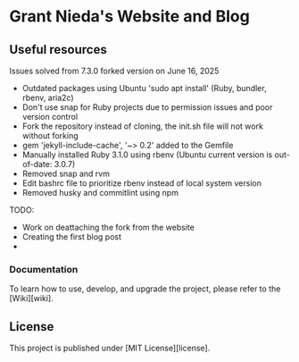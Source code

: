 # Grant Nieda's Website and Blog


## Useful resources

Issues solved from 7.3.0 forked version on June 16, 2025
- Outdated packages using Ubuntu 'sudo apt install' (Ruby, bundler, rbenv, aria2c)
- Don't use snap for Ruby projects due to permission issues and poor version control
- Fork the repository instead of cloning, the init.sh file will not work without forking
- gem 'jekyll-include-cache', '~> 0.2' added to the Gemfile
- Manually installed Ruby 3.1.0 using rbenv (Ubuntu current version is out-of-date: 3.0.7)
- Removed snap and rvm
- Edit bashrc file to prioritize rbenv instead of local system version
- Removed husky and commitlint using npm

TODO:
- Work on deattaching the fork from the website
- Creating the first blog post
- 


### Documentation

To learn how to use, develop, and upgrade the project, please refer to the [Wiki][wiki].


## License

This project is published under [MIT License][license].